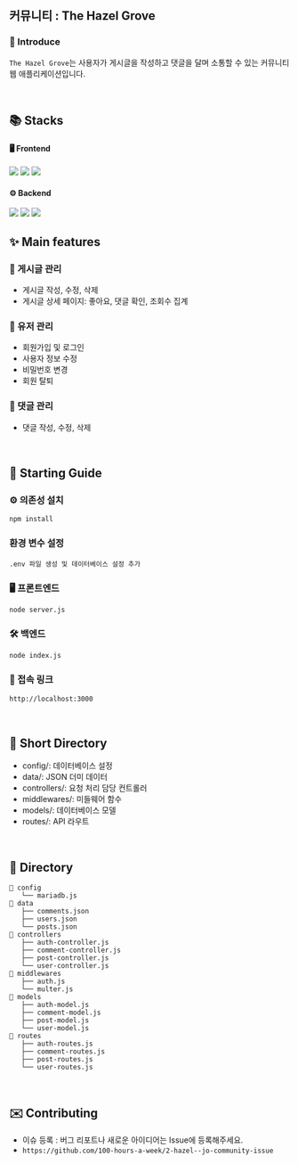## 커뮤니티 : The Hazel Grove 
### 💁 Introduce
`The Hazel Grove`는 사용자가 게시글을 작성하고 댓글을 달며 소통할 수 있는 커뮤니티 웹 애플리케이션입니다. 

<br>

## 📚 Stacks
#### 🖥️ Frontend
<img src="https://img.shields.io/badge/html5-E34F26?style=for-the-badge&logo=html5&logoColor=white"> 
<img src="https://img.shields.io/badge/css-1572B6?style=for-the-badge&logo=css3&logoColor=white"> 
<img src="https://img.shields.io/badge/javascript-F7DF1E?style=for-the-badge&logo=javascript&logoColor=black">

#### ⚙️ Backend 
<img src="https://img.shields.io/badge/express-000000?style=for-the-badge&logo=express&logoColor=white">
<img src="https://img.shields.io/badge/node.js-339933?style=for-the-badge&logo=Node.js&logoColor=white">
<img src="https://img.shields.io/badge/mysql-4479A1?style=for-the-badge&logo=mysql&logoColor=white"> 


<br>


## ✨ Main features
### 📝 게시글 관리 
- 게시글 작성, 수정, 삭제
- 게시글 상세 페이지: 좋아요, 댓글 확인, 조회수 집계
### 👤 유저 관리 
- 회원가입 및 로그인
- 사용자 정보 수정
- 비밀번호 변경
- 회원 탈퇴
### 💬 댓글 관리 
- 댓글 작성, 수정, 삭제

<br>

## 🚀 Starting Guide
### ⚙️ 의존성 설치
`npm install`
### 환경 변수 설정 
`.env 파일 생성 및 데이터베이스 설정 추가`
### 🖥️ 프론트엔드 
`node server.js`
### 🛠️ 백엔드 
`node index.js`
### 🔗 접속 링크
`http://localhost:3000`

<br>

## 📂 Short Directory
- config/: 데이터베이스 설정 
- data/: JSON 더미 데이터 
- controllers/: 요청 처리 담당 컨트롤러 
- middlewares/: 미들웨어 함수 
- models/: 데이터베이스 모델 
- routes/: API 라우트 

<br>


## 📁 Directory
```Shell
📁 config
   └── mariadb.js
📁 data
   ├── comments.json
   ├── users.json 
   └── posts.json
📁 controllers
   ├── auth-controller.js
   ├── comment-controller.js
   ├── post-controller.js
   └── user-controller.js
📁 middlewares 
   ├── auth.js
   └── multer.js
📁 models
   ├── auth-model.js
   ├── comment-model.js
   ├── post-model.js
   └── user-model.js
📁 routes
   ├── auth-routes.js
   ├── comment-routes.js
   ├── post-routes.js
   └── user-routes.js
```


<br>


## ✉️ Contributing 
- 이슈 등록 : 버그 리포트나 새로운 아이디어는 Issue에 등록해주세요. 
- `https://github.com/100-hours-a-week/2-hazel--jo-community-issue`